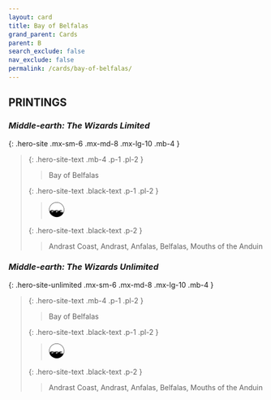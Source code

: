 ```yaml
---
layout: card
title: Bay of Belfalas
grand_parent: Cards
parent: B
search_exclude: false
nav_exclude: false
permalink: /cards/bay-of-belfalas/
---
```


## PRINTINGS


### _Middle-earth: The Wizards Limited_

{: .hero-site .mx-sm-6 .mx-md-8 .mx-lg-10 .mb-4 }
> {: .hero-site-text .mb-4 .p-1 .pl-2 }
> > <div class="character-card-name">Bay of Belfalas</div>
>
> {: .hero-site-text .black-text .p-1 .pl-2 }
> > ![](/assets/images/coastalsea.svg)
>
> {: .hero-site-text .black-text .p-2 }
> > Andrast Coast, Andrast, Anfalas, Belfalas, Mouths of the Anduin 
> 

### _Middle-earth: The Wizards Unlimited_

{: .hero-site-unlimited .mx-sm-6 .mx-md-8 .mx-lg-10 .mb-4 }
> {: .hero-site-text .mb-4 .p-1 .pl-2 }
> > <div class="character-card-name">Bay of Belfalas</div>
>
> {: .hero-site-text .black-text .p-1 .pl-2 }
> > ![](/assets/images/coastalsea.svg)
>
> {: .hero-site-text .black-text .p-2 }
> > Andrast Coast, Andrast, Anfalas, Belfalas, Mouths of the Anduin 
> 
